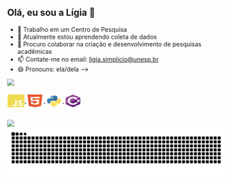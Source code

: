 ## Olá, eu sou a Lígia 👋



- 🔭 Trabalho em um Centro de Pesquisa
- 🌱 Atualmente estou aprendendo coleta de dados
- 👯 Procuro colaborar na criação e desenvolvimento de pesquisas acadêmicas
- 📫 Contate-me no email: ligia.simplicio@unesp.br
- 😄 Pronouns: ela/dela
-->

<div>
  <a href="https://github.com/ligiadlsimplicio">
  <img height="180em" src="https://github-readme-stats.vercel.app/api?username=ligiadlsimplicio&show_icons=true&theme=buefy&include_all_commits=true&count_private=true"/>  
</div>

<div style="display: inline_block"><br>
  <img align="center" alt="Rafa-Js" height="30" width="40" src="https://raw.githubusercontent.com/devicons/devicon/master/icons/javascript/javascript-plain.svg">
  <img align="center" alt="Rafa-HTML" height="30" width="40" src="https://raw.githubusercontent.com/devicons/devicon/master/icons/html5/html5-original.svg">
  <img align="center" alt="Rafa-Python" height="30" width="40" src="https://raw.githubusercontent.com/devicons/devicon/master/icons/python/python-original.svg">
  <img align="center" alt="Rafa-Csharp" height="30" width="40" src="https://raw.githubusercontent.com/devicons/devicon/master/icons/csharp/csharp-original.svg">
</div>
  
##

  <div> 
  <a href="https://instagram.com/ligia.simplicio" target="_blank"><img src="https://img.shields.io/badge/-Instagram-%23E4405F?style=for-the-badge&logo=instagram&logoColor=white" target="_blank"></a> 
</div>

<picture>
  <source media="(prefers-color-scheme: dark)" srcset="https://raw.githubusercontent.com/ligiadlsimplicio/ligiadlsimplicio/output/github-contribution-grid-snake-dark.svg">
  <source media="(prefers-color-scheme: light)" srcset="https://raw.githubusercontent.com/ligiadlsimplicio/ligiadlsimplicio/output/github-contribution-grid-snake.svg">
  <img alt="github contribution grid snake animation" src="https://raw.githubusercontent.com/ligiadlsimplicio/ligiadlsimplicio/output/github-contribution-grid-snake.svg">
</picture>
